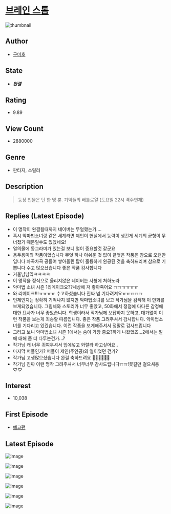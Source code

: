 # [브레인 스톰](https://comic.naver.com/bestChallenge/list?titleId=703821)
![thumbnail](https://image-comic.pstatic.net/user_contents_data/challenge_comic/2020/03/21/270715/thumbnail_202x16426a41ad9_5038_4130_ab73_2f9c38ab63db_00001757.JPEG)

## Author
- [구미호](https://comic.naver.com/artistTitle?id=270715)

## State
- ***완결***

## Rating
- 9.89

## View Count
- 2880000

## Genre
- 판타지, 스릴러

## Description
> 등장 인물은 단 한 명 뿐. 기억들의 배틀로얄 (토요일 22시 격주연재)

## Replies (Latest Episode)
- 이 명작이 완결될때까지 네이버는 무얼했는가....
- 혹시 악마법소녀랑 같은 세계라면 제인이 현실에서 능력이 생긴게 세계의 균형이 무너졌기 때문일수도 있겠네요!
- 얼의물에 동그라미가 있는걸 보니 얼이 중요할것 같군요
- 용두용미의 작품이었습니다 무엇 하나 아쉬운 것 없이 끝맺은 작품은 참으로 오랜만입니다 차곡차곡 공들여 쌓아올린 탑이 훌륭하게 완공된 것을 축하드리며 참으로 기쁩니다 수고 많으셨습니다 좋은 작품 감사합니다
- 거울냠냠잌ㅋㅋㅋㅋ
- 이 명작을 정식으로 올리지않은 네이버는 사형에 처하노라
- 악마법 소녀 시즌 1리메이크요??세상에 저 좋아죽어요 ㅠㅠㅠㅠㅠㅠ
- 와 리메이크!!!ㅠㅠㅠㅠ 수고하셨습니다 진짜 넘 기다려져요ㅠㅠㅠㅠㅠ
- 언제인지는 정확히 기억나지 않지만 악마법소녀를 보고 작가님을 검색해 이 만화를 보게되었습니다. 그림체와 스토리가 너무 좋았고, 50화에서 정점에 다다른 감정에 대한 묘사가 너무 좋았습니다. 학생이라서 작가님께 보답하지 못하고, 대가없이 이런 작품을 보는게 죄송할 따름입니다. 좋은 작품 그려주셔서 감사합니다. 악마법소녀를 기다리고 있겠습니다. 이런 작품을 보게해주셔서 정말로 감사드립니다
- 그러고 보니 악마법소녀 시즌 1에서는 숨이 가장 중요?하게 나왔었죠...2에서는 얼에 대해 좀 더 다루는건가...?
- 작가님 캐 너무 귀여우셔서 입에넣고 와랄라 하고싶어요..
- 마지막 퍼플인가? 퍼플이 제인(주인공)의 얼이었던 건가?
- 작가님 고생많으셨습니다 완결 축하드려요 🎉🎉🎉🎉🎉🎉
- 작가님 진짜 이런 명작 그려주셔서 너무너무 감사드립니다ㅠㅠ!꽃길만 걸으셔용♡♡

## Interest
- 10,038

## First Episode
- [예고편](https://comic.naver.com/bestChallenge/detail?titleId=703821&no=1)

## Latest Episode
![image](https://image-comic.pstatic.net/user_contents_data/challenge_comic/2021/03/13/270715/upload_3762529010973815093.jpeg)

![image](https://image-comic.pstatic.net/user_contents_data/challenge_comic/2021/03/13/270715/upload_3774632438445258291.jpeg)

![image](https://image-comic.pstatic.net/user_contents_data/challenge_comic/2021/03/13/270715/upload_7234578932399550565.jpeg)

![image](https://image-comic.pstatic.net/user_contents_data/challenge_comic/2021/03/13/270715/upload_3905236811281346918.jpeg)

![image](https://image-comic.pstatic.net/user_contents_data/challenge_comic/2021/03/13/270715/upload_3474862696349852984.jpeg)

![image](https://image-comic.pstatic.net/user_contents_data/challenge_comic/2021/03/13/270715/upload_7291948154913842018.jpeg)
